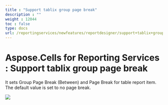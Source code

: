 ```yaml
---
title : "Support tablix group page break" 
description : "" 
weight : 12044 
toc : false
type: docs
url: /reportingservices/newfeatures/reportdesigner/support+tablix+group+page+break/
---
```


# Aspose.Cells for Reporting Services : Support tablix group page break


It sets Group Page Break (Between) and Page Break for table report item. The default value is set to no page break. 

![](https://docs2.aspose.com/cells/reportingservices/attachments/95322270/95584274.png)

